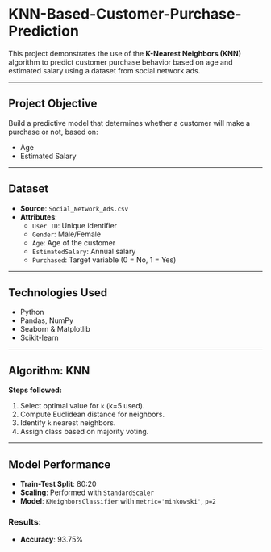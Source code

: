 # KNN-Based-Customer-Purchase-Prediction

This project demonstrates the use of the **K-Nearest Neighbors (KNN)** algorithm to predict customer purchase behavior based on age and estimated salary using a dataset from social network ads.

---

## Project Objective

Build a predictive model that determines whether a customer will make a purchase or not, based on:
- Age
- Estimated Salary

---

## Dataset

- **Source**: `Social_Network_Ads.csv`
- **Attributes**:
  - `User ID`: Unique identifier
  - `Gender`: Male/Female
  - `Age`: Age of the customer
  - `EstimatedSalary`: Annual salary
  - `Purchased`: Target variable (0 = No, 1 = Yes)

---

## Technologies Used

- Python
- Pandas, NumPy
- Seaborn & Matplotlib
- Scikit-learn

---

## Algorithm: KNN

**Steps followed:**
1. Select optimal value for `k` (k=5 used).
2. Compute Euclidean distance for neighbors.
3. Identify `k` nearest neighbors.
4. Assign class based on majority voting.

---

## Model Performance

- **Train-Test Split**: 80:20
- **Scaling**: Performed with `StandardScaler`
- **Model**: `KNeighborsClassifier` with `metric='minkowski'`, `p=2`

### Results:

- **Accuracy**: 93.75%

